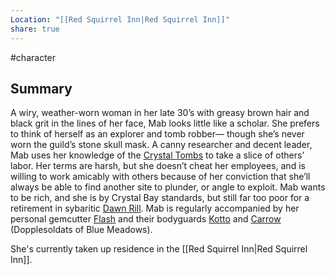 ```yaml
---
Location: "[[Red Squirrel Inn|Red Squirrel Inn]]"
share: true
---
```

#character 
## Summary
A wiry, weather-worn woman in her late 30’s with greasy brown hair and black grit in the lines of her face, Mab looks little like a scholar. She prefers to think of herself as an explorer and tomb robber— though she’s never worn the guild’s stone skull mask. A canny researcher and decent leader, Mab uses her knowledge of the [Crystal Tombs](Crystal%20Tombs.md) to take a slice of others’ labor. Her terms are harsh, but she doesn’t cheat her employees, and is willing to work amicably with others because of her conviction that she’ll always be able to find another site to plunder, or angle to exploit. Mab wants to be rich, and she is by Crystal Bay standards, but still far too poor for a retirement in sybaritic [Dawn Rill](Dawn%20Rill.md). Mab is regularly accompanied by her personal gemcutter [Flash](Flash.md) and their bodyguards [Kotto](Kotto.md) and [Carrow](Carrow.md) (Dopplesoldats of Blue Meadows). 

She's currently taken up residence in the [[Red Squirrel Inn|Red Squirrel Inn]].

